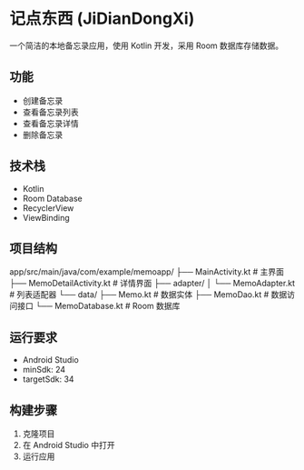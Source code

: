 # 记点东西 (JiDianDongXi)

一个简洁的本地备忘录应用，使用 Kotlin 开发，采用 Room 数据库存储数据。

## 功能
- 创建备忘录
- 查看备忘录列表
- 查看备忘录详情
- 删除备忘录

## 技术栈
- Kotlin
- Room Database
- RecyclerView
- ViewBinding

## 项目结构
app/src/main/java/com/example/memoapp/
├── MainActivity.kt # 主界面
├── MemoDetailActivity.kt # 详情界面
├── adapter/
│ └── MemoAdapter.kt # 列表适配器
└── data/
├── Memo.kt # 数据实体
├── MemoDao.kt # 数据访问接口
└── MemoDatabase.kt # Room 数据库

## 运行要求
- Android Studio
- minSdk: 24
- targetSdk: 34

## 构建步骤
1. 克隆项目
2. 在 Android Studio 中打开
3. 运行应用